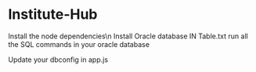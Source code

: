 # Institute-Hub

Install the node dependencies\n
Install Oracle database
IN Table.txt run all the SQL commands in your oracle database

Update your dbconfig in app.js
